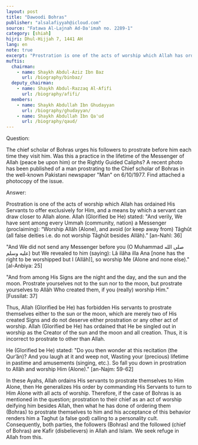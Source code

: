 ```yaml
---
layout: post
title: "Dawoodi Bohras"
publisher: "alsalafiyyah@icloud.com"
source: "Fatawa Al-Lajnah Ad-Da'imah no. 2289-1"
category: [shiah]
hijri: Dhul-Hijjah 7, 1441 AH
lang: en
note: true
excerpt: "Prostration is one of the acts of worship which Allah has ordained His Servants to offer exclusively for Him, and a means by which a servant can draw closer to Allah alone."
muftis:
  chairman: 
    - name: Shaykh Abdul-Aziz Ibn Baz
      url: /biography/binbaz/
  deputy_chairman: 
    - name: Shaykh Abdul-Razzaq Al-Afifi
      url: /biography/afifi/
  members: 
    - name: Shaykh Abdullah Ibn Ghudayyan
      url: /biography/ghudayyan/
    - name: Shaykh Abdullah Ibn Qa'ud
      url: /biography/qaud/
---
```


Question: 

The chief scholar of Bohras urges his followers to prostrate before him each time they visit him. Was this a practice in the lifetime of the Messenger of Allah (peace be upon him) or the Rightly Guided Caliphs? A recent photo has been published of a man prostrating to the Chief scholar of Bohras in the well-known Pakistani newspaper "Man" on 6/10/1977. Find attached a photocopy of the issue.

Answer:

Prostration is one of the acts of worship which Allah has ordained His Servants to offer exclusively for Him, and a means by which a servant can draw closer to Allah alone. Allah (Glorified be He) stated: "And verily, We have sent among every Ummah (community, nation) a Messenger (proclaiming): “Worship Allâh (Alone), and avoid (or keep away from) Tâghût (all false deities i.e. do not worship Tâghût besides Allâh).” [an-Nahl: 36] 

"And We did not send any Messenger before you (O Muhammad صلى الله عليه وسلم) but We revealed to him (saying): Lâ ilâha illa Ana [none has the right to be worshipped but I (Allâh)], so worship Me (Alone and none else)." [al-Anbiya: 25]

"And from among His Signs are the night and the day, and the sun and the moon. Prostrate yourselves not to the sun nor to the moon, but prostrate yourselves to Allâh Who created them, if you (really) worship Him." [Fussilat: 37] 

Thus, Allah (Glorified be He) has forbidden His servants to prostrate themselves either to the sun or the moon, which are merely two of His created Signs and do not deserve either prostration or any other act of worship. Allah (Glorified be He) has ordained that He be singled out in worship as the Creator of the sun and the moon and all creation. Thus, it is incorrect to prostrate to other than Allah. 

He (Glorified be He) stated: "Do you then wonder at this recitation (the Qur’ân)? And you laugh at it and weep not, Wasting your (precious) lifetime in pastime and amusements (singing, etc.). So fall you down in prostration to Allâh and worship Him (Alone)." [an-Najm: 59-62]

In these Ayahs, Allah ordains His servants to prostrate themselves to Him Alone, then He generalizes His order by commanding His Servants to turn to Him Alone with all acts of worship. Therefore, if the case of Bohras is as mentioned in the question; prostration to their chief as an act of worship deifying him besides Allah, then what he has done of ordering them (Bohras) to prostrate themselves to him and his acceptance of this behavior renders him a Taghut (a false god) calling to a personality cult. Consequently, both parties, the followers (Bohras) and the followed (chief of Bohras) are Kafir (disbelievers) in Allah and Islam. We seek refuge in Allah from this.

